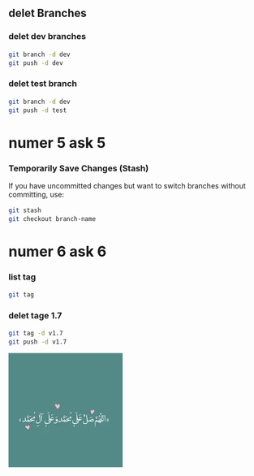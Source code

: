 ## delet  Branches

### delet dev  branches
```bash
git branch -d dev
git push -d dev

```
### delet test branch
```bash
git branch -d dev
git push -d test

```
# numer 5   ask 5
### Temporarily Save Changes (Stash)

If you have uncommitted changes but want to switch branches without committing, use:
```bash
git stash
git checkout branch-name
```
# numer 6   ask 6
### list tag 
```bash
git tag

```


### delet  tage  1.7
```bash
git tag -d v1.7
git push -d v1.7

```
![](images.webp) 


